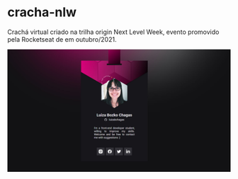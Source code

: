 # cracha-nlw
Crachá virtual criado na trilha origin Next Level Week, evento promovido pela Rocketseat de em outubro/2021.

<img alt="print-cracha" src="https://github.com/luizabchagas/cracha-nlw/blob/main/images/cracha-nlw.jpg?raw=true">
